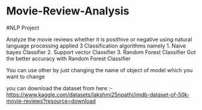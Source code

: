 # Movie-Review-Analysis 

#NLP Project

Analyze the movie reviews whether it is posithive or negative using natural language processing 
applied 3 Classification algorithms namely 1. Naive bayes Classifier
                                           2. Support vector Classifier 
                                           3. Random Forest Classifier
Got the better accuracy with Random Forest Classifier 

You can use other by just changing the name of object of model which you want to change 

you can download the dataset from here :- https://www.kaggle.com/datasets/lakshmi25npathi/imdb-dataset-of-50k-movie-reviews?resource=download
